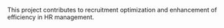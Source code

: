 This project contributes to recruitment optimization and enhancement of efficiency in HR management.

